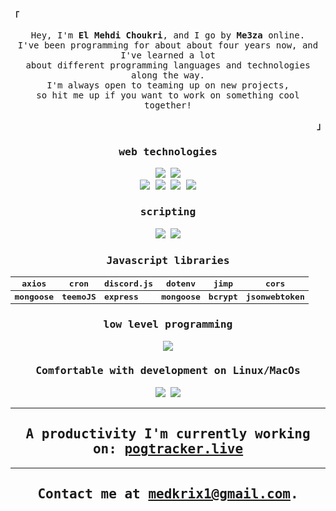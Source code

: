 <p align="left"><b><samp>「</samp></b></p>
<p align="center">
<samp>
Hey, I'm <b>El Mehdi Choukri</b>, and I go by <b>Me3za</b> online.<br> I've been programming for about about four years now, and I've learned a lot <br>about different programming languages and technologies along the way. <br>I'm always open to teaming up on new projects, <br>so hit me up if you want to work on something cool together!
</samp>
</p>
<p align="right"><b><samp>」</samp></b></p>

<samp>

<div align="center">

<h3>web technologies</h3>
<div>
<img src="https://img.shields.io/badge/react-%2320232a.svg?style=for-the-badge&logo=react&logoColor=%2361DAFB">
<img src="https://img.shields.io/badge/MongoDB-%234ea94b.svg?style=for-the-badge&logo=mongodb&logoColor=white">
</div>
<img src="https://img.shields.io/badge/node.js-6DA55F?style=for-the-badge&logo=node.js&logoColor=white">
<img src="https://img.shields.io/badge/SASS-hotpink.svg?style=for-the-badge&logo=SASS&logoColor=white">
<img src="https://img.shields.io/badge/html5-%23E34F26.svg?style=for-the-badge&logo=html5&logoColor=white">
<img src="https://img.shields.io/badge/css3-%231572B6.svg?style=for-the-badge&logo=css3&logoColor=white">

<h3>scripting</h3>
<img src="https://img.shields.io/badge/javascript-%23323330.svg?style=for-the-badge&logo=javascript&logoColor=%23F7DF1E">
<img src="https://img.shields.io/badge/python-3670A0?style=for-the-badge&logo=python&logoColor=ffdd54">

<h3>Javascript libraries</h3>

| axios        | cron        | discord.js  | dotenv       | jimp       | cors             |
| ------------ | ----------- | ----------- | ------------ | ---------- | ---------------- |
| **mongoose** | **teemoJS** | **express** | **mongoose** | **bcrypt** | **jsonwebtoken** |

<h3>low level programming</h3>
<img src="https://img.shields.io/badge/c-%2300599C.svg?style=for-the-badge&logo=c&logoColor=white">

<h3>Comfortable with development on Linux/MacOs</h3>
<img src="https://img.shields.io/badge/Linux-FCC624?style=for-the-badge&logo=linux&logoColor=black">
<img src="https://img.shields.io/badge/mac%20os-000000?style=for-the-badge&logo=macos&logoColor=F0F0F0">

---

## **A productivity I'm currently working on:** [pogtracker.live](http://pogtracker.live)

---

## Contact me at medkrix1@gmail.com.

</div>
</samp>
